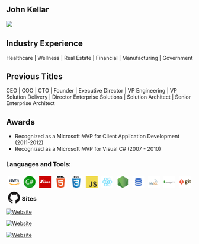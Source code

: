 ## John Kellar

[<img src="https://img.shields.io/badge/LinkedIn-Connect-blue.svg?style=for-the-badge&logo=LinkedIn">][linkedin]

## Industry Experience 
Healthcare | Wellness | Real Estate | Financial | Manufacturing | Government

## Previous Titles 
CEO | COO | CTO | Founder | Executive Director | VP Engineering | VP Solution Delivery | Director Enterprise Solutions | Solution Architect | Senior Enterprise Architect

## Awards 

- Recognized as a Microsoft MVP for Client Application Development (2011-2012)
- Recognized as a Microsoft MVP for Visual C# (2007 - 2010)


### Languages and Tools:

[<img align="left" alt="AWS" width="32px" style="padding: 5px;" src="https://raw.githubusercontent.com/github/explore/80688e429a7d4ef2fca1e82350fe8e3517d3494d/topics/aws/aws.png" />][linkedin]

[<img align="left" alt="C#" width="32px" style="padding: 5px;" src="https://raw.githubusercontent.com/github/explore/e94815998e4e0713912fed477a1f346ec04c3da2/topics/csharp/csharp.png" />][linkedin]

[<img align="left" alt="Ruby on Rails" width="32px" style="padding: 5px;" src="https://raw.githubusercontent.com/github/explore/80688e429a7d4ef2fca1e82350fe8e3517d3494d/topics/rails/rails.png" />][linkedin]

[<img align="left" alt="HTML5" width="32px" style="padding: 5px;" src="https://raw.githubusercontent.com/github/explore/80688e429a7d4ef2fca1e82350fe8e3517d3494d/topics/html/html.png" />][linkedin]

[<img align="left" alt="CSS3" width="32px" style="padding: 5px;" src="https://raw.githubusercontent.com/github/explore/80688e429a7d4ef2fca1e82350fe8e3517d3494d/topics/css/css.png" />][linkedin]

[<img align="left" alt="JavaScript" width="32px" style="padding: 5px;" src="https://raw.githubusercontent.com/github/explore/80688e429a7d4ef2fca1e82350fe8e3517d3494d/topics/javascript/javascript.png" />][linkedin]

[<img align="left" alt="React" width="32px" style="padding: 5px;" src="https://raw.githubusercontent.com/github/explore/80688e429a7d4ef2fca1e82350fe8e3517d3494d/topics/react/react.png" />][linkedin]

[<img align="left" alt="Node.js" width="32px" style="padding: 5px;" src="https://raw.githubusercontent.com/github/explore/80688e429a7d4ef2fca1e82350fe8e3517d3494d/topics/nodejs/nodejs.png" />][linkedin]

[<img align="left" alt="SQL" width="32px" style="padding: 5px;" src="https://raw.githubusercontent.com/github/explore/80688e429a7d4ef2fca1e82350fe8e3517d3494d/topics/sql/sql.png" />][linkedin]

[<img align="left" alt="MySQL" width="32px" style="padding: 5px;" src="https://raw.githubusercontent.com/github/explore/80688e429a7d4ef2fca1e82350fe8e3517d3494d/topics/mysql/mysql.png" />][linkedin]

[<img align="left" alt="MongoDB" width="32px" style="padding: 5px;" src="https://raw.githubusercontent.com/github/explore/80688e429a7d4ef2fca1e82350fe8e3517d3494d/topics/mongodb/mongodb.png" />][linkedin]

[<img align="left" alt="Git" width="32px" style="padding: 5px;" src="https://raw.githubusercontent.com/github/explore/80688e429a7d4ef2fca1e82350fe8e3517d3494d/topics/git/git.png" />][linkedin]

[<img align="left" alt="GitHub" width="32px" style="padding: 5px;" src="https://raw.githubusercontent.com/github/explore/78df643247d429f6cc873026c0622819ad797942/topics/github/github.png" />][linkedin]

<br/>
<br/>

### Sites
[![Website](https://img.shields.io/website?label=johnkellar.com&style=for-the-badge&url=http%3A%2F%2Fjohnkellar.com)](http://johnkellar.com)

[![Website](https://img.shields.io/website?label=anvilsystems.com&style=for-the-badge&url=https%3A%2F%2Fanvilsystems.com)](https://anvilsystems.com)

[![Website](https://img.shields.io/static/v1?label=anvilsystems.com&style=for-the-badge&url=https%3A%2F%2Fanvilsystems.com)](https://anvilsystems.com)


[website]: https://anvilsystems.com
[linkedin]: https://linkedin.com/in/johnkellar
